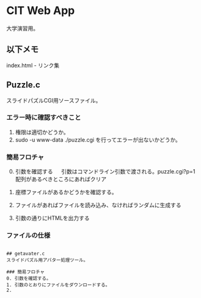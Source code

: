 # CIT Web App
大学演習用。

## 以下メモ
index.html - リンク集

## Puzzle.c
スライドパズルCGI用ソースファイル。

### エラー時に確認すべきこと
1. 権限は適切かどうか。
2. sudo -u www-data ./puzzle.cgi を行ってエラーが出ないかどうか。

### 簡易フロチャ
0. 引数を確認する
　 引数はコマンドライン引数で渡される。puzzle.cgi?p=1
   配列があるべきところにあればクリア

1. 座標ファイルがあるかどうかを確認する。
2. ファイルがあればファイルを読み込み、なければランダムに生成する
3. 引数の通りにHTMLを出力する

### ファイルの仕様
~~~ 配列をスペース区切りで上から格納する。 ~~~ → コンマ区切りになった。

## getavater.c
スライドパズル用アバター処理ツール。

### 簡易フロチャ
0. 引数を確認する。
1. 引数のとおりにファイルをダウンロードする。
2. 